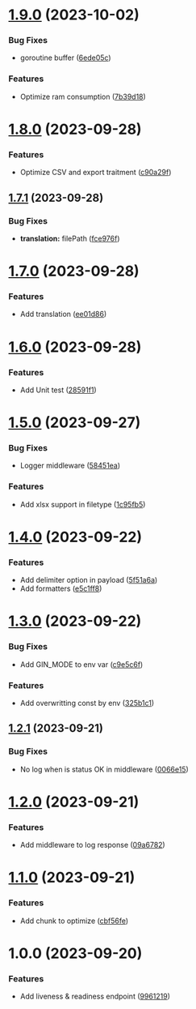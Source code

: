 # [1.9.0](https://git.pw.fr/unyc/code/services/unyc/json-csv-converter/json-csv-converter/compare/v1.8.0...v1.9.0) (2023-10-02)


### Bug Fixes

* goroutine buffer ([6ede05c](https://git.pw.fr/unyc/code/services/unyc/json-csv-converter/json-csv-converter/commit/6ede05c7e86ebfa7d3964e59b11a87c277cdaba0))


### Features

* Optimize ram consumption ([7b39d18](https://git.pw.fr/unyc/code/services/unyc/json-csv-converter/json-csv-converter/commit/7b39d18f6ec57662aad66b19151166534362a378))

# [1.8.0](https://git.pw.fr/unyc/code/services/unyc/json-csv-converter/json-csv-converter/compare/v1.7.1...v1.8.0) (2023-09-28)


### Features

* Optimize CSV and export traitment ([c90a29f](https://git.pw.fr/unyc/code/services/unyc/json-csv-converter/json-csv-converter/commit/c90a29fb2a1c02bb3a0942a3430ad6e53ce82d05))

## [1.7.1](https://git.pw.fr/unyc/code/services/unyc/json-csv-converter/json-csv-converter/compare/v1.7.0...v1.7.1) (2023-09-28)


### Bug Fixes

* **translation:** filePath ([fce976f](https://git.pw.fr/unyc/code/services/unyc/json-csv-converter/json-csv-converter/commit/fce976fdf4af1127ab858ce975cec07aecfdbb9d))

# [1.7.0](https://git.pw.fr/unyc/code/services/unyc/json-csv-converter/json-csv-converter/compare/v1.6.0...v1.7.0) (2023-09-28)


### Features

* Add translation ([ee01d86](https://git.pw.fr/unyc/code/services/unyc/json-csv-converter/json-csv-converter/commit/ee01d8627dd8353c0726b1f0eabbd9bb6537fab0))

# [1.6.0](https://git.pw.fr/unyc/code/services/unyc/json-csv-converter/json-csv-converter/compare/v1.5.0...v1.6.0) (2023-09-28)


### Features

* Add Unit test ([28591f1](https://git.pw.fr/unyc/code/services/unyc/json-csv-converter/json-csv-converter/commit/28591f1b64a3881c9a80e9b43c1d50360e3a8d22))

# [1.5.0](https://git.pw.fr/unyc/code/services/unyc/json-csv-converter/json-csv-converter/compare/v1.4.0...v1.5.0) (2023-09-27)


### Bug Fixes

* Logger middleware ([58451ea](https://git.pw.fr/unyc/code/services/unyc/json-csv-converter/json-csv-converter/commit/58451ea7bebceb275ee6113f75eb763b7f2bac2c))


### Features

* Add xlsx support in filetype ([1c95fb5](https://git.pw.fr/unyc/code/services/unyc/json-csv-converter/json-csv-converter/commit/1c95fb5d9ffe55bef6a88fba2ae2bfb7001f5872))

# [1.4.0](https://git.pw.fr/unyc/code/services/unyc/json-csv-converter/json-csv-converter/compare/v1.3.0...v1.4.0) (2023-09-22)


### Features

* Add delimiter option in payload ([5f51a6a](https://git.pw.fr/unyc/code/services/unyc/json-csv-converter/json-csv-converter/commit/5f51a6acf6fef671f19166e9f7968e8c091859c4))
* Add formatters ([e5c1ff8](https://git.pw.fr/unyc/code/services/unyc/json-csv-converter/json-csv-converter/commit/e5c1ff8d9ab79c8b769731a018bc0f009459f594))

# [1.3.0](https://git.pw.fr/unyc/code/services/unyc/json-csv-converter/json-csv-converter/compare/v1.2.1...v1.3.0) (2023-09-22)


### Bug Fixes

* Add GIN_MODE to env var ([c9e5c6f](https://git.pw.fr/unyc/code/services/unyc/json-csv-converter/json-csv-converter/commit/c9e5c6f03663f06a27a5762eca82f2d4f35443ae))


### Features

* Add overwritting const by env ([325b1c1](https://git.pw.fr/unyc/code/services/unyc/json-csv-converter/json-csv-converter/commit/325b1c1e01fdea6803bc05a9aef934e634d89e97))

## [1.2.1](https://git.pw.fr/unyc/code/services/unyc/json-csv-converter/json-csv-converter/compare/v1.2.0...v1.2.1) (2023-09-21)


### Bug Fixes

* No log when is status OK in middleware ([0066e15](https://git.pw.fr/unyc/code/services/unyc/json-csv-converter/json-csv-converter/commit/0066e1584123e92d5fba4013f0a9864532727957))

# [1.2.0](https://git.pw.fr/unyc/code/services/unyc/json-csv-converter/json-csv-converter/compare/v1.1.0...v1.2.0) (2023-09-21)


### Features

* Add middleware to log response ([09a6782](https://git.pw.fr/unyc/code/services/unyc/json-csv-converter/json-csv-converter/commit/09a6782688744bb64e47cc4980bb9cce13c53533))

# [1.1.0](https://git.pw.fr/unyc/code/services/unyc/json-csv-converter/json-csv-converter/compare/v1.0.0...v1.1.0) (2023-09-21)


### Features

* Add chunk to optimize ([cbf56fe](https://git.pw.fr/unyc/code/services/unyc/json-csv-converter/json-csv-converter/commit/cbf56fed56cd67962e50f5e748d355acf3e832d7))

# 1.0.0 (2023-09-20)


### Features

* Add liveness & readiness endpoint ([9961219](https://git.pw.fr/unyc/code/services/unyc/json-csv-converter/json-csv-converter/commit/9961219cea51c7eab21baed910b9f8d91d5d0af6))
